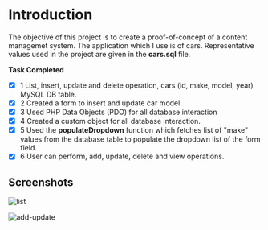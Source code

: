 # Introduction

The objective of this project is to create a proof-of-concept of a content managemet system. The application which I use is of cars. Representative values used in the project are given in the **cars.sql** file.

**Task Completed**
- [x] 1 List, insert, update and delete operation, cars (id, make, model, year) MySQL DB table.
- [x] 2 Created a form to insert and update car model.
- [x] 3 Used PHP Data Objects (PDO) for all database interaction
- [x] 4 Created a custom object for all database interaction.
- [x] 5 Used the **populateDropdown** function which fetches list of "make" values from the database table to populate the dropdown list of the form field.
- [x] 6 User can perform, add, update, delete and view operations.

## Screenshots

![list](https://user-images.githubusercontent.com/58306478/119202560-114f4800-ba5f-11eb-904c-e9145982b908.png)


![add-update](https://user-images.githubusercontent.com/58306478/119202564-13190b80-ba5f-11eb-919b-86c2dc303a19.png)
